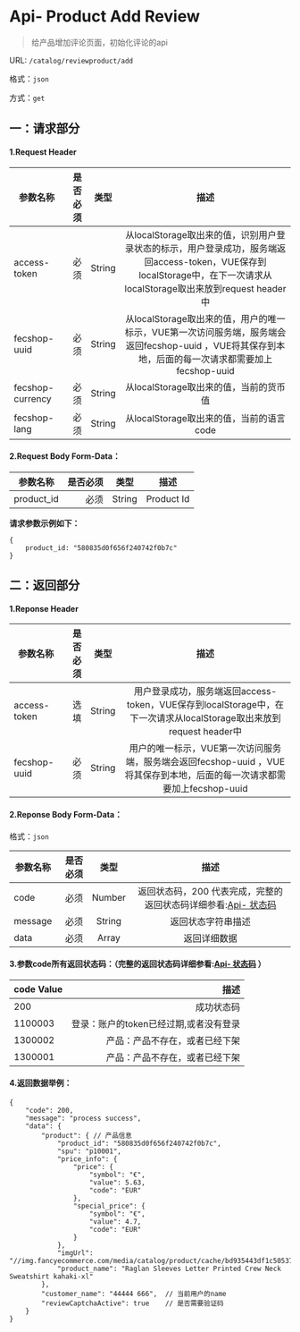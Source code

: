 Api- Product Add Review
================

> 给产品增加评论页面，初始化评论的api

URL: `/catalog/reviewproduct/add`

格式：`json`

方式：`get`


一：请求部分
---------

#### 1.Request Header


| 参数名称          | 是否必须    |  类型        |  描述     |
| ------------------| -----:      | :----:       |:----:     |
| access-token      | 必须        |   String     | 从localStorage取出来的值，识别用户登录状态的标示，用户登录成功，服务端返回access-token，VUE保存到localStorage中，在下一次请求从localStorage取出来放到request header中   |
| fecshop-uuid      | 必须        |   String     | 从localStorage取出来的值，用户的唯一标示，VUE第一次访问服务端，服务端会返回fecshop-uuid ，VUE将其保存到本地，后面的每一次请求都需要加上fecshop-uuid    |
| fecshop-currency  | 必须        |   String     | 从localStorage取出来的值，当前的货币值  |
| fecshop-lang      | 必须        |   String     | 从localStorage取出来的值，当前的语言code  |


#### 2.Request Body Form-Data：


| 参数名称        | 是否必须    |  类型       |  描述     |
| ----------------| -----:      | :----:      |:----:     |
| product_id      | 必须        |   String     | Product Id    |


**请求参数示例如下：**

```
{
    product_id: "580835d0f656f240742f0b7c"
}
```

二：返回部分
----------

#### 1.Reponse Header

| 参数名称          | 是否必须    |  类型        |  描述     |
| ------------------| -----:      | :----:       |:----:     |
| access-token      | 选填        |   String     | 用户登录成功，服务端返回access-token，VUE保存到localStorage中，在下一次请求从localStorage取出来放到request header中   |
| fecshop-uuid      | 必须        |   String     | 用户的唯一标示，VUE第一次访问服务端，服务端会返回fecshop-uuid ，VUE将其保存到本地，后面的每一次请求都需要加上fecshop-uuid    |

#### 2.Reponse Body Form-Data：

格式：`json`

| 参数名称        | 是否必须    |  类型       |  描述        |
| ----------------| -----:      | :----:      |:----:        | 
| code            | 必须        |   Number    | 返回状态码，200 代表完成，完整的返回状态码详细参看:[Api- 状态码](fecshop-server-return-code.md) |
| message         | 必须        |   String    | 返回状态字符串描述  |
| data            | 必须        |   Array     | 返回详细数据        |

#### 3.参数code所有返回状态码：（完整的返回状态码详细参看:[Api- 状态码](fecshop-server-return-code.md) ）

| code Value      |        描述                                        |
| ----------------| --------------------------------------------------:| 
| 200             | 成功状态码                                         |  
| 1100003         | 登录：账户的token已经过期,或者没有登录                  | 
| 1300002         | 产品：产品不存在，或者已经下架                 | 
| 1300001         | 产品：产品不存在，或者已经下架                  | 




#### 4.返回数据举例：

```
{
    "code": 200,
    "message": "process success",
    "data": {
        "product": { // 产品信息
            "product_id": "580835d0f656f240742f0b7c",
            "spu": "p10001",
            "price_info": {
                "price": {
                    "symbol": "€",
                    "value": 5.63,
                    "code": "EUR"
                },
                "special_price": {
                    "symbol": "€",
                    "value": 4.7,
                    "code": "EUR"
                }
            },
            "imgUrl": "//img.fancyecommerce.com/media/catalog/product/cache/bd935443df1c50537d4edaab4af5d446/150/150/2/01/20160905101021_28071.jpg",
            "product_name": "Raglan Sleeves Letter Printed Crew Neck Sweatshirt kahaki-xl"
        },
        "customer_name": "44444 666",  // 当前用户的name
        "reviewCaptchaActive": true    // 是否需要验证码
    }
}
```
